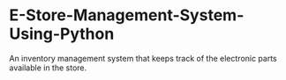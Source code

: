# E-Store-Management-System-Using-Python
An inventory management system that keeps track of the electronic parts available in the store.
